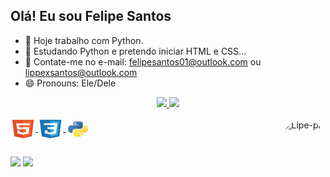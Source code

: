 ## Olá! Eu sou Felipe Santos

- 🔭 Hoje trabalho com Python.
- 🌱 Estudando Python e pretendo iniciar HTML e CSS...
- 👯 Contate-me no e-mail: felipesantos01@outlook.com ou lippexsantos@outlook.com
- 😄 Pronouns: Ele/Dele

<div align="center">
  <a href="https://github.com/LipexSantos">
  <img height="180em" src="https://github-readme-stats.vercel.app/api?username=Lipexsantos&show_icons=true&theme=jolly&include_all_commits=true&count_private=true"/>
  <img height="180em" src="https://github-readme-stats.vercel.app/api/top-langs/?username=Lipexsantos&layout=compact&langs_count=7&theme=jolly"/>
</div>
<div style="display: inline_block"><br>
  <img align="center" alt="Lipe-HTML" height="30" width="40" src="https://raw.githubusercontent.com/devicons/devicon/master/icons/html5/html5-original.svg">
  <img align="center" alt="Lipe-CSS" height="30" width="40" src="https://raw.githubusercontent.com/devicons/devicon/master/icons/css3/css3-original.svg">
  <img align="center" alt="Lipe-Python" height="30" width="40" src="https://raw.githubusercontent.com/devicons/devicon/master/icons/python/python-original.svg">
  <img align="right" alt="Lipe-pic" height="150" style="border-radius:50px;" 
  src="https://i.pinimg.com/originals/88/ac/2d/88ac2d4869e65c88775ebfe27900f8e6.jpg?width=676&height=676">
</div>

##

<div> 
  <a href="discordapp.com/users/615282912945766488" target="_blank"><img src="https://img.shields.io/badge/Discord-7289DA?style=for-the-badge&logo=discord&logoColor=white?style=for-the-badge&logo=youtube&logoColor=white" target="_blank"></a>
  <a href="mailto:lippexsantos@outlook.com" target="_blank"><img src="https://img.shields.io/badge/Microsoft_Outlook-0078D4?style=for-the-badge&logo=microsoft-outlook&logoColor=white?style=for-the-badge&logo=youtube&logoColor=white" target="_blank"></a>
</div>
